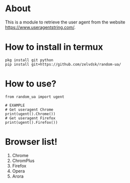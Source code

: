 # About
This is a module to retrieve the user agent from the website https://www.useragentstring.com/.

# How to install in termux
```
pkg install git python
pip install git+https://github.com/zelvdsk/random-ua/
```
# How to use?
```
from random_ua import ugent

# EXAMPLE
# Get useragent Chrome
print(ugent().Chrome())
# Get useragent Firefox
print(ugent().Firefox())
```

# Browser list!
1. Chrome
2. ChromPlus
3. Firefox
4. Opera
5. Arora
